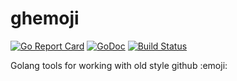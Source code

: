 # ghemoji

[![Go Report Card](https://goreportcard.com/badge/github.com/donatj/ghemoji)](https://goreportcard.com/report/github.com/donatj/ghemoji)
[![GoDoc](https://godoc.org/github.com/donatj/ghemoji?status.svg)](https://godoc.org/github.com/donatj/ghemoji)
[![Build Status](https://travis-ci.org/donatj/ghemoji.svg?branch=master)](https://travis-ci.org/donatj/ghemoji)

Golang tools for working with old style github :emoji:
